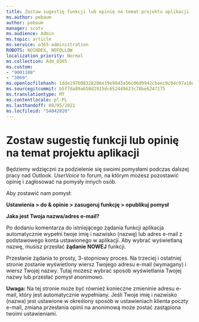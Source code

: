 ```yaml
---
title: Zostaw sugestię funkcji lub opinię na temat projektu aplikacji
ms.author: pebaum
author: pebaum
manager: scotv
ms.audience: Admin
ms.topic: article
ms.service: o365-administration
ROBOTS: NOINDEX, NOFOLLOW
localization_priority: Normal
ms.collection: Adm_O365
ms.custom:
- "9001108"
- "3069"
ms.openlocfilehash: 1dde197b08328206e19e9943a56c06d9942cbaec9c04c97a18dcc821c822ff16
ms.sourcegitcommit: b5f7da89a650d2915dc652449623c78be6247175
ms.translationtype: MT
ms.contentlocale: pl-PL
ms.lasthandoff: 08/05/2021
ms.locfileid: "54042820"
---
```

# <a name="leave-a-feature-request-or-feedback-on-app-design"></a>Zostaw sugestię funkcji lub opinię na temat projektu aplikacji

Będziemy wdzięczni za podzielenie się swoimi pomysłami podczas dalszej pracy nad Outlook. *UserVoice* to forum, na którym możesz pozostawić opinię i zagłosować na pomysły innych osób.  

Aby zostawić nam pomysł: 

**Ustawienia > do & opinie > zasugeruj funkcję > opublikuj pomysł** 

**Jaka jest Twoja nazwa/adres e-mail?**

Po dodaniu komentarza do istniejącego żądania funkcji aplikacja automatycznie wypełni twoje imię i nazwisko (nazwę) lub adres e-mail z podstawowego konta ustawionego w aplikacji. Aby wybrać wyświetlaną nazwę, musisz przesłać **żądanie NOWEJ** funkcji. 

Przesłanie żądania to prosty, 3-stopniowy proces. Na trzeciej i ostatniej stronie zostanie wyświetlony wiersz Twojego adresu e-mail (wymagany) i wiersz Twojej nazwy. Tutaj możesz wybrać sposób wyświetlania Twojej nazwy lub przesłać pomysł anonimowo. 

**Uwaga:** Na tej stronie może być również konieczne zmieninie adresu e-mail, który jest automatycznie wypełniany. Jeśli Twoje imię i nazwisko (nazwa) jest ustawione w określony sposób w ustawieniach klienta poczty e-mail, zmiana przesłania opinii na anonimową może zostać zastąpiona twoimi ustawieniami. 
